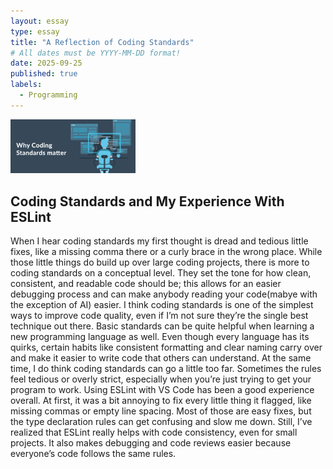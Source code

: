 ```yaml
---
layout: essay
type: essay
title: "A Reflection of Coding Standards"
# All dates must be YYYY-MM-DD format!
date: 2025-09-25
published: true
labels:
  - Programming
---
```


<img width="200px" class="rounded float-start pe-4" src="../img/CodeStandardPic.png">


## Coding Standards and My Experience With ESLint



 When I hear coding standards my first thought is dread and tedious little fixes, like a missing comma there or a curly brace in the wrong place. While those little things do build up over large coding projects, there is more to coding standards on a conceptual level. They set the tone for how clean, consistent, and readable code should be; this allows for an easier debugging process and can make anybody reading your code(mabye with the exception of AI) easier. I think coding standards is one of the simplest ways to improve code quality, even if I’m not sure they’re the single best technique out there.
Basic standards can be quite helpful when learning a new programming language as well. Even though every language has its quirks, certain habits like consistent formatting and clear naming carry over and make it easier to write code that others can understand. At the same time, I do think coding standards can go a little too far. Sometimes the rules feel tedious or overly strict, especially when you’re just trying to get your program to work.
Using ESLint with VS Code has been a good experience overall. At first, it was a bit annoying to fix every little thing it flagged, like missing commas or empty line spacing. Most of those are easy fixes, but the type declaration rules can get confusing and slow me down. Still, I’ve realized that ESLint really helps with code consistency, even for small projects. It also makes debugging and code reviews easier because everyone’s code follows the same rules.
